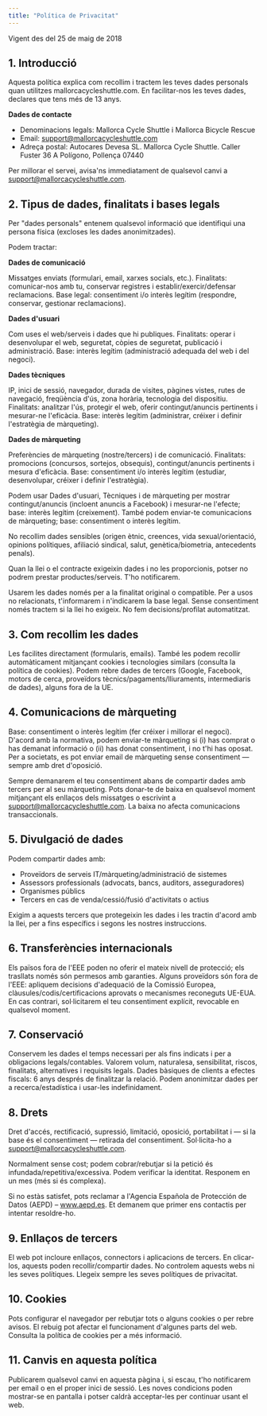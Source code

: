 ```yaml
---
title: "Política de Privacitat"
---
```


Vigent des del 25 de maig de 2018

## 1. Introducció

Aquesta política explica com recollim i tractem les teves dades personals quan utilitzes mallorcacycleshuttle.com. En facilitar-nos les teves dades, declares que tens més de 13 anys.

**Dades de contacte**
- Denominacions legals: Mallorca Cycle Shuttle i Mallorca Bicycle Rescue
- Email: support@mallorcacycleshuttle.com
- Adreça postal: Autocares Devesa SL. Mallorca Cycle Shuttle. Caller Fuster 36 A Polígono, Pollença 07440

Per millorar el servei, avisa'ns immediatament de qualsevol canvi a support@mallorcacycleshuttle.com.

## 2. Tipus de dades, finalitats i bases legals

Per "dades personals" entenem qualsevol informació que identifiqui una persona física (excloses les dades anonimitzades).

Podem tractar:

**Dades de comunicació**

Missatges enviats (formulari, email, xarxes socials, etc.). Finalitats: comunicar-nos amb tu, conservar registres i establir/exercir/defensar reclamacions. Base legal: consentiment i/o interès legítim (respondre, conservar, gestionar reclamacions).

**Dades d'usuari**

Com uses el web/serveis i dades que hi publiques. Finalitats: operar i desenvolupar el web, seguretat, còpies de seguretat, publicació i administració. Base: interès legítim (administració adequada del web i del negoci).

**Dades tècniques**

IP, inici de sessió, navegador, durada de visites, pàgines vistes, rutes de navegació, freqüència d'ús, zona horària, tecnologia del dispositiu. Finalitats: analitzar l'ús, protegir el web, oferir contingut/anuncis pertinents i mesurar-ne l'eficàcia. Base: interès legítim (administrar, créixer i definir l'estratègia de màrqueting).

**Dades de màrqueting**

Preferències de màrqueting (nostre/tercers) i de comunicació. Finalitats: promocions (concursos, sortejos, obsequis), contingut/anuncis pertinents i mesura d'eficàcia. Base: consentiment i/o interès legítim (estudiar, desenvolupar, créixer i definir l'estratègia).

Podem usar Dades d'usuari, Tècniques i de màrqueting per mostrar contingut/anuncis (incloent anuncis a Facebook) i mesurar-ne l'efecte; base: interès legítim (creixement). També podem enviar-te comunicacions de màrqueting; base: consentiment o interès legítim.

No recollim dades sensibles (origen ètnic, creences, vida sexual/orientació, opinions polítiques, afiliació sindical, salut, genètica/biometria, antecedents penals).

Quan la llei o el contracte exigeixin dades i no les proporcionis, potser no podrem prestar productes/serveis. T'ho notificarem.

Usarem les dades només per a la finalitat original o compatible. Per a usos no relacionats, t'informarem i n'indicarem la base legal. Sense consentiment només tractem si la llei ho exigeix. No fem decisions/profilat automatitzat.

## 3. Com recollim les dades

Les facilites directament (formularis, emails). També les podem recollir automàticament mitjançant cookies i tecnologies similars (consulta la política de cookies). Podem rebre dades de tercers (Google, Facebook, motors de cerca, proveïdors tècnics/pagaments/lliuraments, intermediaris de dades), alguns fora de la UE.

## 4. Comunicacions de màrqueting

Base: consentiment o interès legítim (fer créixer i millorar el negoci). D'acord amb la normativa, podem enviar-te màrqueting si (i) has comprat o has demanat informació o (ii) has donat consentiment, i no t'hi has oposat. Per a societats, es pot enviar email de màrqueting sense consentiment — sempre amb dret d'oposició.

Sempre demanarem el teu consentiment abans de compartir dades amb tercers per al seu màrqueting. Pots donar-te de baixa en qualsevol moment mitjançant els enllaços dels missatges o escrivint a support@mallorcacycleshuttle.com. La baixa no afecta comunicacions transaccionals.

## 5. Divulgació de dades

Podem compartir dades amb:

- Proveïdors de serveis IT/màrqueting/administració de sistemes
- Assessors professionals (advocats, bancs, auditors, asseguradores)
- Organismes públics
- Tercers en cas de venda/cessió/fusió d'activitats o actius

Exigim a aquests tercers que protegeixin les dades i les tractin d'acord amb la llei, per a fins específics i segons les nostres instruccions.

## 6. Transferències internacionals

Els països fora de l'EEE poden no oferir el mateix nivell de protecció; els trasllats només són permesos amb garanties. Alguns proveïdors són fora de l'EEE: apliquem decisions d'adequació de la Comissió Europea, clàusules/codis/certificacions aprovats o mecanismes reconeguts UE-EUA. En cas contrari, sol·licitarem el teu consentiment explícit, revocable en qualsevol moment.

## 7. Conservació

Conservem les dades el temps necessari per als fins indicats i per a obligacions legals/contables. Valorem volum, naturalesa, sensibilitat, riscos, finalitats, alternatives i requisits legals. Dades bàsiques de clients a efectes fiscals: 6 anys després de finalitzar la relació. Podem anonimitzar dades per a recerca/estadística i usar-les indefinidament.

## 8. Drets

Dret d'accés, rectificació, supressió, limitació, oposició, portabilitat i — si la base és el consentiment — retirada del consentiment. Sol·licita-ho a support@mallorcacycleshuttle.com.

Normalment sense cost; podem cobrar/rebutjar si la petició és infundada/repetitiva/excessiva. Podem verificar la identitat. Responem en un mes (més si és complexa).

Si no estàs satisfet, pots reclamar a l'Agencia Española de Protección de Datos (AEPD) – www.aepd.es. Et demanem que primer ens contactis per intentar resoldre-ho.

## 9. Enllaços de tercers

El web pot incloure enllaços, connectors i aplicacions de tercers. En clicar-los, aquests poden recollir/compartir dades. No controlem aquests webs ni les seves polítiques. Llegeix sempre les seves polítiques de privacitat.

## 10. Cookies

Pots configurar el navegador per rebutjar tots o alguns cookies o per rebre avisos. El rebuig pot afectar el funcionament d'algunes parts del web. Consulta la política de cookies per a més informació.

## 11. Canvis en aquesta política

Publicarem qualsevol canvi en aquesta pàgina i, si escau, t'ho notificarem per email o en el proper inici de sessió. Les noves condicions poden mostrar-se en pantalla i potser caldrà acceptar-les per continuar usant el web.
